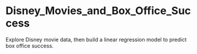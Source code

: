 # Disney_Movies_and_Box_Office_Success
Explore Disney movie data, then build a linear regression model to predict box office success.
